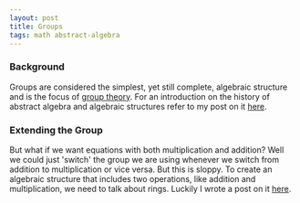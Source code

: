 ```yaml
---
layout: post
title: Groups
tags: math abstract-algebra
---
```

### Background
Groups are considered the simplest, yet still complete, algebraic structure and is the focus of [group theory](https://en.wikipedia.org/wiki/Group_theory).
For an introduction on the history of abstract algebra and algebraic structures refer to my post on it [here](/2017/05/21/abstract-algebra).



### Extending the Group
But what if we want equations with both multiplication and addition? Well we could just 'switch' the group we are using whenever we switch from addition to multiplication or vice versa. But this is sloppy. To create an algebraic structure that includes two operations, like addition and multiplication, we need to talk about rings. Luckily I wrote a post on it [here](/2017/05/24/rings).
